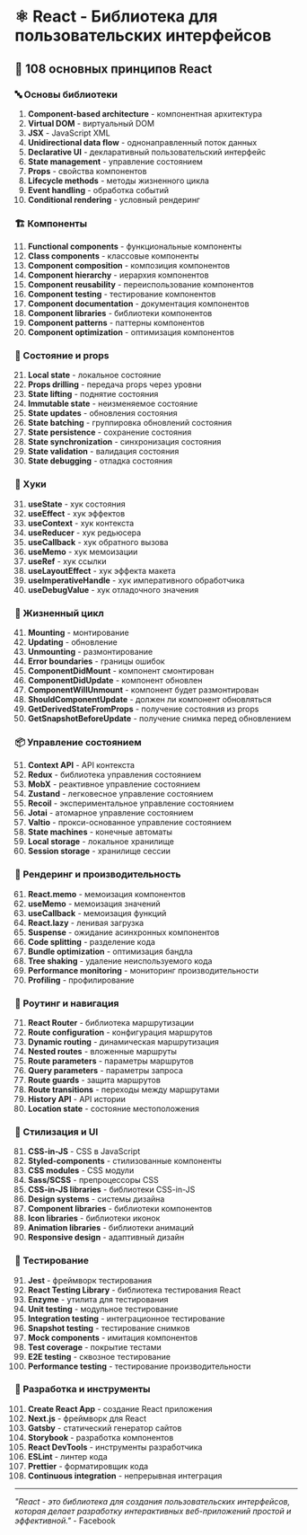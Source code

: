 # ⚛️ React - Библиотека для пользовательских интерфейсов

## 🌟 108 основных принципов React

### 🔤 Основы библиотеки

1. **Component-based architecture** - компонентная архитектура
2. **Virtual DOM** - виртуальный DOM
3. **JSX** - JavaScript XML
4. **Unidirectional data flow** - однонаправленный поток данных
5. **Declarative UI** - декларативный пользовательский интерфейс
6. **State management** - управление состоянием
7. **Props** - свойства компонентов
8. **Lifecycle methods** - методы жизненного цикла
9. **Event handling** - обработка событий
10. **Conditional rendering** - условный рендеринг

### 🏗️ Компоненты

11. **Functional components** - функциональные компоненты
12. **Class components** - классовые компоненты
13. **Component composition** - композиция компонентов
14. **Component hierarchy** - иерархия компонентов
15. **Component reusability** - переиспользование компонентов
16. **Component testing** - тестирование компонентов
17. **Component documentation** - документация компонентов
18. **Component libraries** - библиотеки компонентов
19. **Component patterns** - паттерны компонентов
20. **Component optimization** - оптимизация компонентов

### 🔄 Состояние и props

21. **Local state** - локальное состояние
22. **Props drilling** - передача props через уровни
23. **State lifting** - поднятие состояния
24. **Immutable state** - неизменяемое состояние
25. **State updates** - обновления состояния
26. **State batching** - группировка обновлений состояния
27. **State persistence** - сохранение состояния
28. **State synchronization** - синхронизация состояния
29. **State validation** - валидация состояния
30. **State debugging** - отладка состояния

### 🎯 Хуки

31. **useState** - хук состояния
32. **useEffect** - хук эффектов
33. **useContext** - хук контекста
34. **useReducer** - хук редьюсера
35. **useCallback** - хук обратного вызова
36. **useMemo** - хук мемоизации
37. **useRef** - хук ссылки
38. **useLayoutEffect** - хук эффекта макета
39. **useImperativeHandle** - хук императивного обработчика
40. **useDebugValue** - хук отладочного значения

### 🧪 Жизненный цикл

41. **Mounting** - монтирование
42. **Updating** - обновление
43. **Unmounting** - размонтирование
44. **Error boundaries** - границы ошибок
45. **ComponentDidMount** - компонент смонтирован
46. **ComponentDidUpdate** - компонент обновлен
47. **ComponentWillUnmount** - компонент будет размонтирован
48. **ShouldComponentUpdate** - должен ли компонент обновляться
49. **GetDerivedStateFromProps** - получение состояния из props
50. **GetSnapshotBeforeUpdate** - получение снимка перед обновлением

### 📦 Управление состоянием

51. **Context API** - API контекста
52. **Redux** - библиотека управления состоянием
53. **MobX** - реактивное управление состоянием
54. **Zustand** - легковесное управление состоянием
55. **Recoil** - экспериментальное управление состоянием
56. **Jotai** - атомарное управление состоянием
57. **Valtio** - прокси-основанное управление состоянием
58. **State machines** - конечные автоматы
59. **Local storage** - локальное хранилище
60. **Session storage** - хранилище сессии

### 🔧 Рендеринг и производительность

61. **React.memo** - мемоизация компонентов
62. **useMemo** - мемоизация значений
63. **useCallback** - мемоизация функций
64. **React.lazy** - ленивая загрузка
65. **Suspense** - ожидание асинхронных компонентов
66. **Code splitting** - разделение кода
67. **Bundle optimization** - оптимизация бандла
68. **Tree shaking** - удаление неиспользуемого кода
69. **Performance monitoring** - мониторинг производительности
70. **Profiling** - профилирование

### 🧮 Роутинг и навигация

71. **React Router** - библиотека маршрутизации
72. **Route configuration** - конфигурация маршрутов
73. **Dynamic routing** - динамическая маршрутизация
74. **Nested routes** - вложенные маршруты
75. **Route parameters** - параметры маршрутов
76. **Query parameters** - параметры запроса
77. **Route guards** - защита маршрутов
78. **Route transitions** - переходы между маршрутами
79. **History API** - API истории
80. **Location state** - состояние местоположения

### 🎨 Стилизация и UI

81. **CSS-in-JS** - CSS в JavaScript
82. **Styled-components** - стилизованные компоненты
83. **CSS modules** - CSS модули
84. **Sass/SCSS** - препроцессоры CSS
85. **CSS-in-JS libraries** - библиотеки CSS-in-JS
86. **Design systems** - системы дизайна
87. **Component libraries** - библиотеки компонентов
88. **Icon libraries** - библиотеки иконок
89. **Animation libraries** - библиотеки анимаций
90. **Responsive design** - адаптивный дизайн

### 🚀 Тестирование

91. **Jest** - фреймворк тестирования
92. **React Testing Library** - библиотека тестирования React
93. **Enzyme** - утилита для тестирования
94. **Unit testing** - модульное тестирование
95. **Integration testing** - интеграционное тестирование
96. **Snapshot testing** - тестирование снимков
97. **Mock components** - имитация компонентов
98. **Test coverage** - покрытие тестами
99. **E2E testing** - сквозное тестирование
100. **Performance testing** - тестирование производительности

### 🧪 Разработка и инструменты

101. **Create React App** - создание React приложения
102. **Next.js** - фреймворк для React
103. **Gatsby** - статический генератор сайтов
104. **Storybook** - разработка компонентов
105. **React DevTools** - инструменты разработчика
106. **ESLint** - линтер кода
107. **Prettier** - форматировщик кода
108. **Continuous integration** - непрерывная интеграция

---

*"React - это библиотека для создания пользовательских интерфейсов, которая делает разработку интерактивных веб-приложений простой и эффективной."* - Facebook
